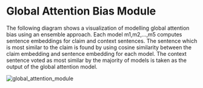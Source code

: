 # Global Attention Bias Module

The following diagram shows a visualization of modelling global attention bias using an ensemble approach. Each model m1,m2,...,m5 computes sentence embeddings for claim and context sentences. The sentence which is most similar to the claim is found by using cosine similarity between the claim embedding and sentence embedding for each model. The context sentence voted as most similar by the majority of models is taken as the output of the global attention model.


![global_attention_module](https://github.com/kishanmaharaj/gaze-hallucination-detection/assets/16451688/af9fbb6f-1954-49ed-86b3-027b7d2d1ce9)



